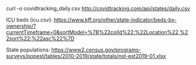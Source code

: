 curl -o covidtracking_daily.csv http://covidtracking.com/api/states/daily.csv

ICU beds (icu.csv): https://www.kff.org/other/state-indicator/beds-by-ownership/?currentTimeframe=0&sortModel=%7B%22colId%22:%22Location%22,%22sort%22:%22asc%22%7D

State populations:
https://www2.census.gov/programs-surveys/popest/tables/2010-2019/state/totals/nst-est2019-01.xlsx

